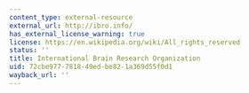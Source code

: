```yaml
---
content_type: external-resource
external_url: http://ibro.info/
has_external_license_warning: true
license: https://en.wikipedia.org/wiki/All_rights_reserved
status: ''
title: International Brain Research Organization
uid: 72cbe977-7818-49ed-be82-1a369d55f0d1
wayback_url: ''
---
```

